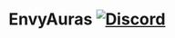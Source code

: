 # EnvyAuras [![Discord](https://img.shields.io/discord/831966641586831431)](https://discord.gg/7vqgtrjDGw)

